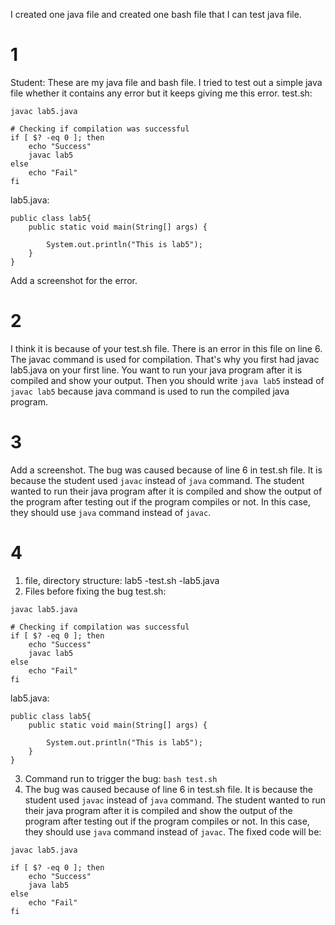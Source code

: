 I created one java file and created one bash file that I can test java file.

# 1
Student: These are my java file and bash file. I tried to test out a simple java file whether it contains any error but it keeps giving me this error.
test.sh:
```
javac lab5.java

# Checking if compilation was successful
if [ $? -eq 0 ]; then
    echo "Success"
    javac lab5
else
    echo "Fail"
fi
```

lab5.java:
```
public class lab5{
    public static void main(String[] args) {
        
        System.out.println("This is lab5");
    }
}
```
Add a screenshot for the error.

# 2
I think it is because of your test.sh file. There is an error in this file on line 6. The javac command is used for compilation. That's why you first had javac lab5.java on your first line. You want to run your java program after it is compiled and show your output. Then you should write ```java lab5``` instead of ```javac lab5``` because java command is used to run the compiled java program. 

# 3
Add a screenshot.
The bug was caused because of line 6 in test.sh file. It is because the student used ```javac``` instead of ```java``` command. The student wanted to run their java program after it is compiled and show the output of the program after testing out if the program compiles or not. In this case, they should use ```java``` command instead of ```javac```.

# 4
1. file, directory structure:
   lab5
       -test.sh
       -lab5.java
2. Files before fixing the bug
test.sh:
```
javac lab5.java

# Checking if compilation was successful
if [ $? -eq 0 ]; then
    echo "Success"
    javac lab5
else
    echo "Fail"
fi
```

lab5.java:
```
public class lab5{
    public static void main(String[] args) {
        
        System.out.println("This is lab5");
    }
}
```
3. Command run to trigger the bug: ```bash test.sh```
4. The bug was caused because of line 6 in test.sh file. It is because the student used ```javac``` instead of ```java``` command. The student wanted to run their java program after it is compiled and show the output of the program after testing out if the program compiles or not. In this case, they should use ```java``` command instead of ```javac```. The fixed code will be:
```
javac lab5.java

if [ $? -eq 0 ]; then
    echo "Success"
    java lab5
else
    echo "Fail"
fi
```
